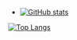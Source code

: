 - [![GitHub stats](https://github-readme-stats-seven-umber.vercel.app/api?username=neila&include_all_commits=true&show_icons=true&theme=radical)
](https://github.com/anuraghazra/github-readme-stats)

[![Top Langs](https://github-readme-stats-seven-umber.vercel.app/api/top-langs/?username=neila&langs_count=8&layout=compact&hide=makefile,html,css,jupyter%20notebook)](https://github.com/anuraghazra/github-readme-stats)
